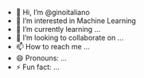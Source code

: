 - 👋 Hi, I’m @ginoitaliano
- 👀 I’m interested in Machine Learning 
- 🌱 I’m currently learning ...
- 💞️ I’m looking to collaborate on ...
- 📫 How to reach me ...
- 😄 Pronouns: ...
- ⚡ Fun fact: ...

<!---
ginoitaliano/ginoitaliano is a ✨ special ✨ repository because its `README.md` (this file) appears on your GitHub profile.
You can click the Preview link to take a look at your changes.
--->
